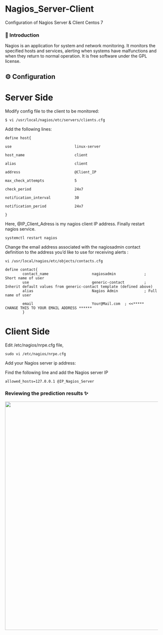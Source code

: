 # Nagios_Server-Client
Configuration of Nagios Server &amp; Client Centos 7

### :speech_balloon: Introduction
Nagios is an application for system and network monitoring. It monitors the specified hosts and services, alerting when systems have malfunctions and when they return to normal operation. It is free software under the GPL license.

## :gear: Configuration 

# Server Side
Modify config file to the client to be monitored:

```shell
$ vi /usr/local/nagios/etc/servers/clients.cfg
```
Add the following lines:

```shell
define host{

use                             linux-server

host_name                       client

alias                           client

address                         @Client_IP

max_check_attempts              5

check_period                    24x7

notification_interval           30

notification_period             24x7

}
```
Here, @IP_Client_Adress is my nagios client IP address. Finally restart nagios service.

```shell
systemctl restart nagios
```
Change the email address associated with the nagiosadmin contact definition to the address you’d like to use for receiving alerts : 
```shell
vi /usr/local/nagios/etc/objects/contacts.cfg
```
```shell
define contact{
        contact_name                    nagiosadmin             ; Short name of user
        use                             generic-contact         ; Inherit default values from generic-contact template (defined above)
        alias                           Nagios Admin            ; Full name of user

        email                           Your@Mail.com  ; <<***** CHANGE THIS TO YOUR EMAIL ADDRESS ******
        }
```

# Client Side
Edit /etc/nagios/nrpe.cfg file,
```shell
sudo vi /etc/nagios/nrpe.cfg
```
Add your Nagios server ip address:

Find the following line and add the Nagios server IP
```shell
allowed_hosts=127.0.0.1 @IP_Nagios_Server
```

### Reviewing the prediction results :sparkles:	
<p align="center">
  <img src="https://user-images.githubusercontent.com/47121168/85165507-3d1de880-b266-11ea-85dd-fd9f091cf856.PNG" width="750"/> 
</p>
